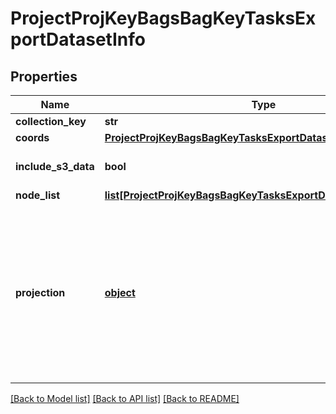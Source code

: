 # ProjectProjKeyBagsBagKeyTasksExportDatasetInfo

## Properties
Name | Type | Description | Notes
------------ | ------------- | ------------- | -------------
**collection_key** | **str** |  | [optional] 
**coords** | [**ProjectProjKeyBagsBagKeyTasksExportDatasetInfoCoords**](ProjectProjKeyBagsBagKeyTasksExportDatasetInfoCoords.md) |  | 
**include_s3_data** | **bool** |  | [optional] [default to False]
**node_list** | [**list[ProjectProjKeyBagsBagKeyTasksExportDatasetInfoNodeList]**](ProjectProjKeyBagsBagKeyTasksExportDatasetInfoNodeList.md) |  | [optional] 
**projection** | [**object**](.md) | A dict specifying the fields to include or exclude. Use a dict to exclude fields from the result (e.g. projection&#x3D;{&#39;main-text&#39;: false}). | [optional] 

[[Back to Model list]](../README.md#documentation-for-models) [[Back to API list]](../README.md#documentation-for-api-endpoints) [[Back to README]](../README.md)


